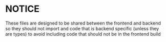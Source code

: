 # NOTICE

These files are designed to be shared between the frontend and backend so they should not import and code that is backend specific (unless they are types) to avoid including code that should not be in the frontend build
